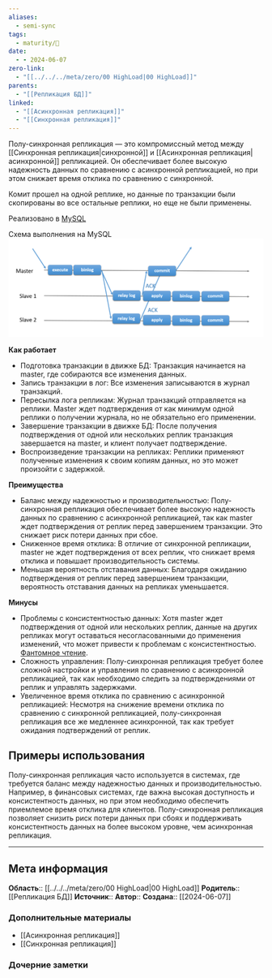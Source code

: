 ```yaml
---
aliases:
  - semi-sync
tags:
  - maturity/🌱
date:
  - - 2024-06-07
zero-link:
  - "[[../../../meta/zero/00 HighLoad|00 HighLoad]]"
parents:
  - "[[Репликация БД]]"
linked:
  - "[[Асинхронная репликация]]"
  - "[[Синхронная репликация]]"
---
```

Полу-синхронная репликация — это компромиссный метод между [[Синхронная репликация|синхронной]] и [[Асинхронная репликация|асинхронной]] репликацией. Он обеспечивает более высокую надежность данных по сравнению с асинхронной репликацией, но при этом снижает время отклика по сравнению с синхронной.

Комит прошел на одной реплике, но данные по транзакции были скопированы во все остальные реплики, но еще не были применены.

Реализовано в [MySQL](../../../meta/zero/00%20MySQL.md)

Схема выполнения на MySQL ![](../../../meta/files/images/Pasted%20image%2020240206195639.png)

**Как работает**
- Подготовка транзакции в движке БД: Транзакция начинается на master, где собираются все изменения данных.
- Запись транзакции в лог: Все изменения записываются в журнал транзакций.
- Пересылка лога репликам: Журнал транзакций отправляется на реплики. Master ждет подтверждения от как минимум одной реплики о получении журнала, но не обязательно его применении.
- Завершение транзакции в движке БД: После получения подтверждения от одной или нескольких реплик транзакция завершается на master, и клиент получает подтверждение.
- Воспроизведение транзакции на репликах: Реплики применяют полученные изменения к своим копиям данных, но это может произойти с задержкой.

**Преимущества**
- Баланс между надежностью и производительностью: Полу-синхронная репликация обеспечивает более высокую надежность данных по сравнению с асинхронной репликацией, так как master ждет подтверждения от реплик перед завершением транзакции. Это снижает риск потери данных при сбое.
- Сниженное время отклика: В отличие от синхронной репликации, master не ждет подтверждения от всех реплик, что снижает время отклика и повышает производительность системы.
- Меньшая вероятность отставания данных: Благодаря ожиданию подтверждения от реплик перед завершением транзакции, вероятность отставания данных на репликах уменьшается.

**Минусы**
- Проблемы с консистентностью данных: Хотя master ждет подтверждения от одной или нескольких реплик, данные на других репликах могут оставаться несогласованными до применения изменений, что может привести к проблемам с консистентностью. [Фантомное чтение](Фантомное%20чтение.md).
- Сложность управления: Полу-синхронная репликация требует более сложной настройки и управления по сравнению с асинхронной репликацией, так как необходимо следить за подтверждениями от реплик и управлять задержками.
- Увеличенное время отклика по сравнению с асинхронной репликацией: Несмотря на снижение времени отклика по сравнению с синхронной репликацией, полу-синхронная репликация все же медленнее асинхронной, так как требует ожидания подтверждений от реплик.
## Примеры использования
Полу-синхронная репликация часто используется в системах, где требуется баланс между надежностью данных и производительностью. Например, в финансовых системах, где важна высокая доступность и консистентность данных, но при этом необходимо обеспечить приемлемое время отклика для клиентов. Полу-синхронная репликация позволяет снизить риск потери данных при сбоях и поддерживать консистентность данных на более высоком уровне, чем асинхронная репликация.
***
## Мета информация
**Область**:: [[../../../meta/zero/00 HighLoad|00 HighLoad]]
**Родитель**:: [[Репликация БД]]
**Источник**:: 
**Автор**:: 
**Создана**:: [[2024-06-07]]
### Дополнительные материалы
- [[Асинхронная репликация]]
- [[Синхронная репликация]]
### Дочерние заметки
<!-- QueryToSerialize: LIST FROM [[]] WHERE contains(Родитель, this.file.link) or contains(parents, this.file.link) -->
